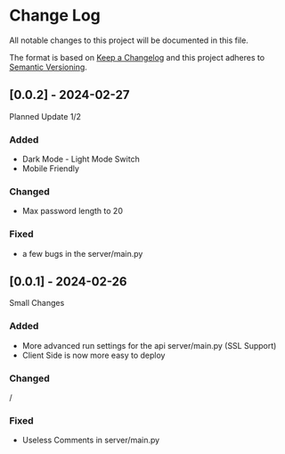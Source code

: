 
# Change Log
All notable changes to this project will be documented in this file.
 
The format is based on [Keep a Changelog](http://keepachangelog.com/)
and this project adheres to [Semantic Versioning](http://semver.org/).
 
## [0.0.2] - 2024-02-27
  
Planned Update 1/2
 
### Added
- Dark Mode - Light Mode Switch
- Mobile Friendly
 
### Changed
- Max password length to 20
 
### Fixed
- a few bugs in the server/main.py

## [0.0.1] - 2024-02-26
  
Small Changes
 
### Added
- More advanced run settings for the api server/main.py (SSL Support)
- Client Side is now more easy to deploy
 
### Changed
/
 
### Fixed
- Useless Comments in server/main.py